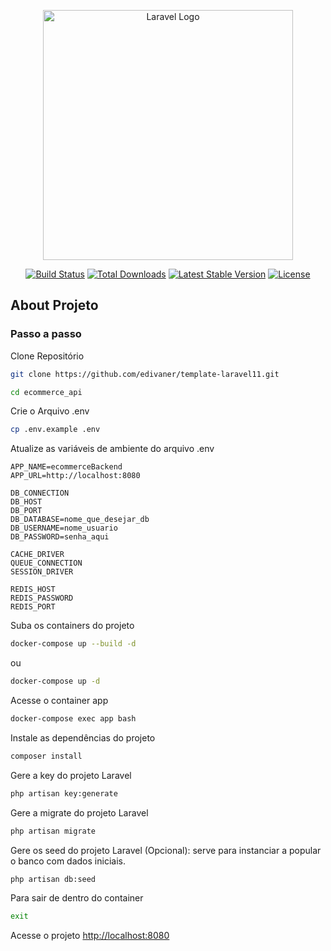 <p align="center"><a href="https://laravel.com" target="_blank"><img src="https://raw.githubusercontent.com/laravel/art/master/logo-lockup/5%20SVG/2%20CMYK/1%20Full%20Color/laravel-logolockup-cmyk-red.svg" width="400" alt="Laravel Logo"></a></p>

<p align="center">
<a href="https://github.com/laravel/framework/actions"><img src="https://github.com/laravel/framework/workflows/tests/badge.svg" alt="Build Status"></a>
<a href="https://packagist.org/packages/laravel/framework"><img src="https://img.shields.io/packagist/dt/laravel/framework" alt="Total Downloads"></a>
<a href="https://packagist.org/packages/laravel/framework"><img src="https://img.shields.io/packagist/v/laravel/framework" alt="Latest Stable Version"></a>
<a href="https://packagist.org/packages/laravel/framework"><img src="https://img.shields.io/packagist/l/laravel/framework" alt="License"></a>
</p>

## About Projeto


### Passo a passo
Clone Repositório
```sh
git clone https://github.com/edivaner/template-laravel11.git
```
```sh
cd ecommerce_api
```

Crie o Arquivo .env
```sh
cp .env.example .env
```

Atualize as variáveis de ambiente do arquivo .env
```dosini
APP_NAME=ecommerceBackend
APP_URL=http://localhost:8080

DB_CONNECTION
DB_HOST
DB_PORT
DB_DATABASE=nome_que_desejar_db
DB_USERNAME=nome_usuario
DB_PASSWORD=senha_aqui

CACHE_DRIVER
QUEUE_CONNECTION
SESSION_DRIVER

REDIS_HOST
REDIS_PASSWORD
REDIS_PORT
```

Suba os containers do projeto
```sh
docker-compose up --build -d
```
ou
```sh
docker-compose up -d
```

Acesse o container app
```sh
docker-compose exec app bash
```

Instale as dependências do projeto
```sh
composer install
```

Gere a key do projeto Laravel
```sh
php artisan key:generate
```

Gere a migrate do projeto Laravel
```sh
php artisan migrate
```

Gere os seed do projeto Laravel (Opcional): serve para instanciar a popular o banco com dados iniciais.
```sh
php artisan db:seed
```

Para sair de dentro do container
```sh
exit
```

Acesse o projeto
[http://localhost:8080](http://localhost:8080)

